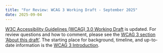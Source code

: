 ```yaml
---
title: "For Review: WCAG 3 Working Draft - September 2025"
date: 2025-09-04
---
```


[W3C Accessibility Guidelines (WCAG) 3.0 Working Draft](https://www.w3.org/TR/wcag-3.0/) is updated. For review questions and how to comment, please see the [WCAG 3 section ‘About this draft’](https://www.w3.org/TR/wcag-3.0/#about-this-draft). The starting place for background, timeline, and up-to-date information is the [WCAG 3 Introduction](/standards-guidelines/wcag/wcag3-intro/).
